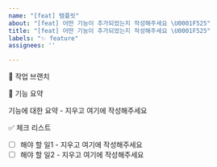```yaml
---
name: "[feat] 템플릿"
about: "[feat] 어떤 기능이 추가되었는지 작성해주세요 \U0001F525"
title: "[feat] 어떤 기능이 추가되었는지 작성해주세요 \U0001F525"
labels: "✨ feature"
assignees: ''

---
```


🌳 작업 브랜치


📝 기능 요약
<!-- 추가된 기능에 대해서 설명해주세요. -->

기능에 대한 요약 - 지우고 여기에 작성해주세요

✅ 체크 리스트
<!-- 해야 할 일을 적어주세요. -->

- [ ] 해야 할 일1 - 지우고 여기에 작성해주세요
- [ ] 해야 할 일2 - 지우고 여기에 작성해주세요
